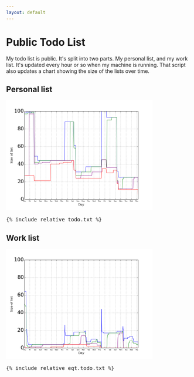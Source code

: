 ```yaml
---
layout: default
---
```


# Public Todo List 

My todo list is public. It's split into two parts. My personal list, and my work list. 
It's updated every hour or so when my machine is running. That script also updates a chart showing the size of the lists over time.  

## Personal list


<IMG SRC="priority.png" alt="Chart showing the size of the personal list over time" width=400>

<pre>
{% include_relative todo.txt %} 
</pre>

## Work list 
<IMG SRC="eqt.priority.png" alt="Chart showing the size of the work list over time" width=400>


<pre>
{% include_relative eqt.todo.txt %} 
</pre>
